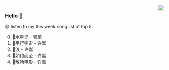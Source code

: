 <img align="right"  src="https://github-readme-stats.vercel.app/api/top-langs/?username=kvnZero" />

### Hello 👋

😄 listen to my this week song list of top 5:

0. 🌈水星记 - 郭顶
1. 🌈平行宇宙 - 许嵩
2. 🌈浪 - 许嵩
3. 🌈如约而至 - 许嵩
4. 🌈散场电影 - 许嵩

